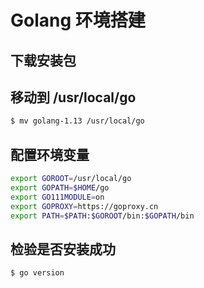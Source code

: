 Golang 环境搭建
===========

## 下载安装包

## 移动到 /usr/local/go

```bash
$ mv golang-1.13 /usr/local/go
```

## 配置环境变量

```bash
export GOROOT=/usr/local/go
export GOPATH=$HOME/go
export GO111MODULE=on
export GOPROXY=https://goproxy.cn
export PATH=$PATH:$GOROOT/bin:$GOPATH/bin
```

## 检验是否安装成功

```bash
$ go version
```
